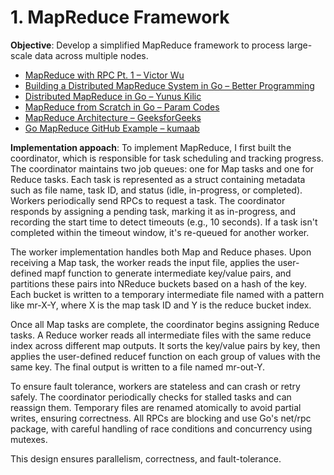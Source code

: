 # 1. MapReduce Framework
**Objective**: Develop a simplified MapReduce framework to process large-scale data across multiple nodes.

- [MapReduce with RPC Pt. 1 – Victor Wu](https://medium.com/@wu.victor.95/building-mapreduce-with-rpc-pt-1-e596062233fd)  
- [Building a Distributed MapReduce System in Go – Better Programming](https://medium.com/better-programming/building-a-distributed-mapreduce-system-in-go-a22a205f5a0)  
- [Distributed MapReduce in Go – Yunus Kilic](https://yunuskilicdev.medium.com/distributed-mapreduce-algorithm-and-its-go-implementation-12273720ff2f)  
- [MapReduce from Scratch in Go – Param Codes](https://newsletter.param.codes/p/mapreduce-from-scratch-in-go)  
- [MapReduce Architecture – GeeksforGeeks](https://www.geeksforgeeks.org/mapreduce-architecture/)  
- [Go MapReduce GitHub Example – kumaab](https://github.com/kumaab/MapReduce)

**Implementation appoach**:
To implement MapReduce, I first built the coordinator, which is responsible for task scheduling and tracking progress. The coordinator maintains two job queues: one for Map tasks and one for Reduce tasks. Each task is represented as a struct containing metadata such as file name, task ID, and status (idle, in-progress, or completed). Workers periodically send RPCs to request a task. The coordinator responds by assigning a pending task, marking it as in-progress, and recording the start time to detect timeouts (e.g., 10 seconds). If a task isn't completed within the timeout window, it's re-queued for another worker.

The worker implementation handles both Map and Reduce phases. Upon receiving a Map task, the worker reads the input file, applies the user-defined mapf function to generate intermediate key/value pairs, and partitions these pairs into NReduce buckets based on a hash of the key. Each bucket is written to a temporary intermediate file named with a pattern like mr-X-Y, where X is the map task ID and Y is the reduce bucket index.

Once all Map tasks are complete, the coordinator begins assigning Reduce tasks. A Reduce worker reads all intermediate files with the same reduce index across different map outputs. It sorts the key/value pairs by key, then applies the user-defined reducef function on each group of values with the same key. The final output is written to a file named mr-out-Y.

To ensure fault tolerance, workers are stateless and can crash or retry safely. The coordinator periodically checks for stalled tasks and can reassign them. Temporary files are renamed atomically to avoid partial writes, ensuring correctness. All RPCs are blocking and use Go's net/rpc package, with careful handling of race conditions and concurrency using mutexes.

This design ensures parallelism, correctness, and fault-tolerance.